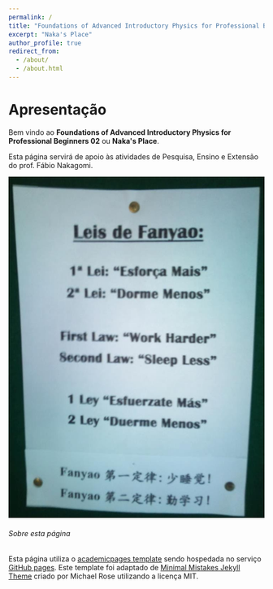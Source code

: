 ```yaml
---
permalink: /
title: "Foundations of Advanced Introductory Physics for Professional Beginners 02"
excerpt: "Naka's Place"
author_profile: true
redirect_from: 
  - /about/
  - /about.html
---
```


# Apresentação

Bem vindo ao **Foundations of Advanced Introductory Physics for Professional Beginners 02** ou **Naka's Place**.

Esta página servirá de apoio às atividades de Pesquisa, Ensino e Extensão do prof. Fábio Nakagomi.

![Leis de Fanyao](/images/leis_de_fanyao.jpg)


###### Sobre esta página

Esta página utiliza o [academicpages template](https://github.com/academicpages/academicpages.github.io) sendo hospedada no serviço [GitHub pages](https://pages.github.com). Este template foi adaptado de [Minimal Mistakes Jekyll Theme](https://mmistakes.github.io/minimal-mistakes/) criado por Michael Rose utilizando a licença MIT.